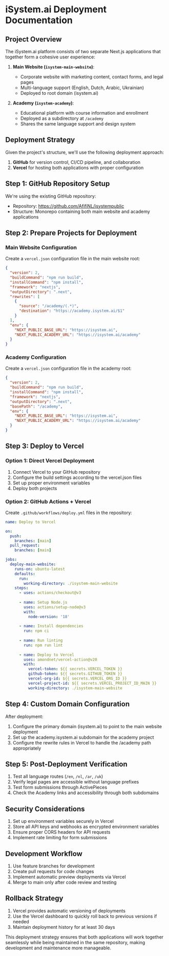 # iSystem.ai Deployment Documentation

## Project Overview

The iSystem.ai platform consists of two separate Next.js applications that together form a cohesive user experience:

1. **Main Website (`isystem-main-website`)**:
   - Corporate website with marketing content, contact forms, and legal pages
   - Multi-language support (English, Dutch, Arabic, Ukrainian)
   - Deployed to root domain (isystem.ai)

2. **Academy (`isystem-academy`)**:
   - Educational platform with course information and enrollment
   - Deployed as a subdirectory at `/academy`
   - Shares the same language support and design system

## Deployment Strategy

Given the project's structure, we'll use the following deployment approach:

1. **GitHub** for version control, CI/CD pipeline, and collaboration
2. **Vercel** for hosting both applications with proper configuration

## Step 1: GitHub Repository Setup

We're using the existing GitHub repository:
- Repository: https://github.com/AfifiNL/isystempublic
- Structure: Monorepo containing both main website and academy applications

## Step 2: Prepare Projects for Deployment

### Main Website Configuration

Create a `vercel.json` configuration file in the main website root:

```json
{
  "version": 2,
  "buildCommand": "npm run build",
  "installCommand": "npm install",
  "framework": "nextjs",
  "outputDirectory": ".next",
  "rewrites": [
    { 
      "source": "/academy/(.*)", 
      "destination": "https://academy.isystem.ai/$1" 
    }
  ],
  "env": {
    "NEXT_PUBLIC_BASE_URL": "https://isystem.ai",
    "NEXT_PUBLIC_ACADEMY_URL": "https://isystem.ai/academy"
  }
}
```

### Academy Configuration

Create a `vercel.json` configuration file in the academy root:

```json
{
  "version": 2,
  "buildCommand": "npm run build",
  "installCommand": "npm install",
  "framework": "nextjs",
  "outputDirectory": ".next",
  "basePath": "/academy",
  "env": {
    "NEXT_PUBLIC_BASE_URL": "https://isystem.ai",
    "NEXT_PUBLIC_ACADEMY_URL": "https://isystem.ai/academy"
  }
}
```

## Step 3: Deploy to Vercel

### Option 1: Direct Vercel Deployment

1. Connect Vercel to your GitHub repository
2. Configure the build settings according to the vercel.json files
3. Set up proper environment variables
4. Deploy both projects

### Option 2: GitHub Actions + Vercel

Create `.github/workflows/deploy.yml` files in the repository:

```yaml
name: Deploy to Vercel

on:
  push:
    branches: [main]
  pull_request:
    branches: [main]

jobs:
  deploy-main-website:
    runs-on: ubuntu-latest
    defaults:
      run:
        working-directory: ./isystem-main-website
    steps:
      - uses: actions/checkout@v3
      
      - name: Setup Node.js
        uses: actions/setup-node@v3
        with:
          node-version: '18'
          
      - name: Install dependencies
        run: npm ci
        
      - name: Run linting
        run: npm run lint
        
      - name: Deploy to Vercel
        uses: amondnet/vercel-action@v20
        with:
          vercel-token: ${{ secrets.VERCEL_TOKEN }}
          github-token: ${{ secrets.GITHUB_TOKEN }}
          vercel-org-id: ${{ secrets.VERCEL_ORG_ID }}
          vercel-project-id: ${{ secrets.VERCEL_PROJECT_ID_MAIN }}
          working-directory: ./isystem-main-website
```

## Step 4: Custom Domain Configuration

After deployment:

1. Configure the primary domain (isystem.ai) to point to the main website deployment
2. Set up the academy.isystem.ai subdomain for the academy project
3. Configure the rewrite rules in Vercel to handle the /academy path appropriately

## Step 5: Post-Deployment Verification

1. Test all language routes (`/en`, `/nl`, `/ar`, `/uk`)
2. Verify legal pages are accessible without language prefixes
3. Test form submissions through ActivePieces
4. Check the Academy links and accessibility through both subdomains

## Security Considerations

1. Set up environment variables securely in Vercel
2. Store all API keys and webhooks as encrypted environment variables
3. Ensure proper CORS headers for API requests
4. Implement rate limiting for form submissions

## Development Workflow

1. Use feature branches for development
2. Create pull requests for code changes
3. Implement automatic preview deployments via Vercel
4. Merge to main only after code review and testing

## Rollback Strategy

1. Vercel provides automatic versioning of deployments
2. Use the Vercel dashboard to quickly roll back to previous versions if needed
3. Maintain deployment history for at least 30 days

This deployment strategy ensures that both applications will work together seamlessly while being maintained in the same repository, making development and maintenance more manageable.